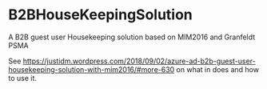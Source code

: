 # B2BHouseKeepingSolution
A B2B guest user Housekeeping solution based on MIM2016 and Granfeldt PSMA

See https://justidm.wordpress.com/2018/09/02/azure-ad-b2b-guest-user-housekeeping-solution-with-mim2016/#more-630 on what in does and how to use it.
